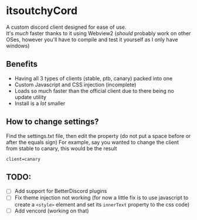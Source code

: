 # itsoutchyCord
A custom discord client designed for ease of use.  
It's *much* faster thanks to it using Webview2 (*should* probably work on other OSes, however you'll have to compile and test it yourself as I only have windows)

## Benefits
- Having all 3 types of clients (stable, ptb, canary) packed into one
- Custom Javascript and CSS injection (incomplete)
- Loads so much faster than the official client due to there being no update utility
- Install is a *lot* smaller

## How to change settings?
Find the settings.txt file, then edit the property (do not put a space before or after the equals sign)
For example, say you wanted to change the client from stable to canary, this would be the result
```
client=canary
```

## TODO:
- [ ] Add support for BetterDiscord plugins  
- [ ] Fix theme injection not working (for now a little fix is to use javascript to create a `<style>` element and set its `innerText` property to the css code)  
- [ ] Add vencord (working on that)  